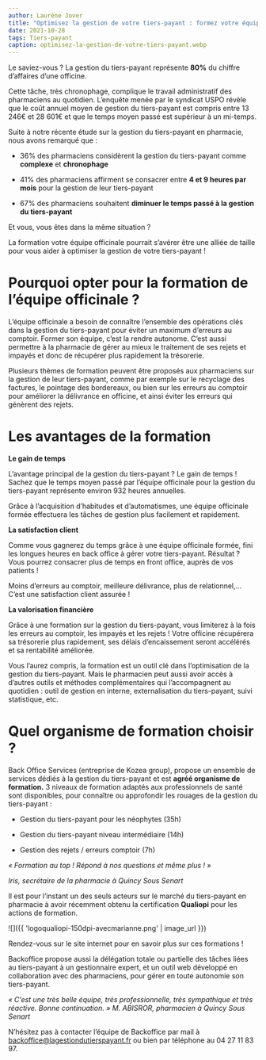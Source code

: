 ```yaml
---
author: Laurène Jover
title: "Optimisez la gestion de votre tiers-payant : formez votre équipe !"
date: 2021-10-28
tags: Tiers-payant
caption: optimisez-la-gestion-de-votre-tiers-payant.webp
---
```


Le saviez-vous ? La gestion du tiers-payant représente **80%** du chiffre d’affaires d’une officine.

Cette tâche, très chronophage, complique le travail administratif des pharmaciens au quotidien. L’enquête menée par le syndicat USPO révèle que le coût annuel moyen de gestion du tiers-payant est compris entre 13 246€ et 28 601€ et que le temps moyen passé est supérieur à un mi-temps.

Suite à notre récente étude sur la gestion du tiers-payant en pharmacie, nous avons remarqué que :

* 36% des pharmaciens considèrent la gestion du tiers-payant comme **complexe** et **chronophage**

* 41% des pharmaciens affirment se consacrer entre **4 et 9 heures par mois** pour la gestion de leur tiers-payant

* 67% des pharmaciens souhaitent **diminuer le temps passé à la gestion du tiers-payant**

Et vous, vous êtes dans la même situation ?

La formation votre équipe officinale pourrait s’avérer être une alliée de taille pour vous aider à optimiser la gestion de votre tiers-payant !

# Pourquoi opter pour la formation de l’équipe officinale ?

L’équipe officinale a besoin de connaître l’ensemble des opérations clés dans la gestion du tiers-payant pour éviter un maximum d’erreurs au comptoir. Former son équipe, c’est la rendre autonome. C’est aussi permettre à la pharmacie de gérer au mieux le traitement de ses rejets et impayés et donc de récupérer plus rapidement la trésorerie.

Plusieurs thèmes de formation peuvent être proposés aux pharmaciens sur la gestion de leur tiers-payant, comme par exemple sur le recyclage des factures, le pointage des bordereaux, ou bien sur les erreurs au comptoir pour améliorer la délivrance en officine, et ainsi éviter les erreurs qui
génèrent des rejets.

# Les avantages de la formation

**Le gain de temps**

L’avantage principal de la gestion du tiers-payant ? Le gain de temps ! Sachez que le temps moyen passé par l’équipe officinale pour la gestion du tiers-payant représente environ 932 heures annuelles.

Grâce à l’acquisition d’habitudes et d’automatismes, une équipe officinale formée effectuera les tâches de gestion plus facilement et rapidement.

**La satisfaction client**

Comme vous gagnerez du temps grâce à une équipe officinale formée, fini les longues heures en back office à gérer votre tiers-payant. Résultat ? Vous pourrez consacrer plus de temps en front office, auprès de vos patients !

Moins d’erreurs au comptoir, meilleure délivrance, plus de relationnel,… C’est une satisfaction client assurée !

**La valorisation financière**

Grâce à une formation sur la gestion du tiers-payant, vous limiterez à la fois les erreurs au comptoir, les impayés et les rejets ! Votre officine récupérera sa trésorerie plus rapidement, ses délais d’encaissement seront accélérés et sa rentabilité améliorée.


Vous l’aurez compris, la formation est un outil clé dans l’optimisation de la gestion du tiers-payant. Mais le pharmacien peut aussi avoir accès à d’autres outils et méthodes complémentaires qui l’accompagnent au quotidien : outil de gestion en interne, externalisation du tiers-payant, suivi statistique, etc.

# Quel organisme de formation choisir ?

Back Office Services (entreprise de Kozea group), propose un ensemble de services dédiés à la gestion du tiers-payant et est **agréé organisme de formation.** 3 niveaux de formation adaptés aux professionnels de santé sont disponibles, pour connaître ou approfondir les rouages de la gestion du tiers-payant :

* Gestion du tiers-payant pour les néophytes (35h)

* Gestion du tiers-payant niveau intermédiaire (14h)

* Gestion des rejets / erreurs comptoir (7h)

_« Formation au top ! Répond à nos questions et même plus ! »_

*Iris, secrétaire de la pharmacie à Quincy Sous Senart*

Il est pour l’instant un des seuls acteurs sur le marché du tiers-payant en pharmacie à avoir récemment obtenu la certification **Qualiopi** pour les actions de formation.

![]({{ 'logoqualiopi-150dpi-avecmarianne.png' | image_url }})


Rendez-vous sur le site internet pour en savoir plus sur ces formations !

Backoffice propose aussi la délégation totale ou partielle des tâches liées au tiers-payant à un gestionnaire expert, et un outil web développé en collaboration avec des pharmaciens, pour gérer en toute autonomie son tiers-payant.

_« C’est une très belle équipe, très professionnelle, très sympathique et très réactive. Bonne continuation. »_
*M. ABISROR, pharmacien à Quincy Sous Senart*

N’hésitez pas à contacter l’équipe de Backoffice par mail à backoffice@lagestiondutierspayant.fr ou bien par téléphone au 04 27 11 83 97.
